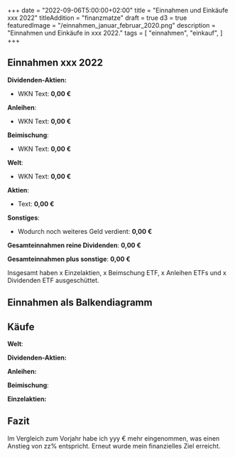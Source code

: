 +++
date = "2022-09-06T5:00:00+02:00"
title = "Einnahmen und Einkäufe xxx 2022"
titleAddition = "finanzmatze"
draft = true
d3 = true
featuredImage = "/einnahmen_januar_februar_2020.png"
description = "Einnahmen und Einkäufe in xxx 2022."
tags = [
    "einnahmen",
    "einkauf",
]
+++

## Einnahmen xxx 2022

**Dividenden-Aktien:**

- WKN Text: **0,00 €**


**Anleihen**:

- WKN Text: **0,00 €**


**Beimischung**:

- WKN Text: **0,00 €**


**Welt**:

- WKN Text: **0,00 €**


**Aktien**:

- Text: **0,00 €**


**Sonstiges**:

- Wodurch noch weiteres Geld verdient: **0,00 €**

**Gesamteinnahmen reine Dividenden**: **0,00 €**

**Gesamteinnahmen plus sonstige**: **0,00 €**

Insgesamt haben x Einzelaktien, x Beimschung ETF, x Anleihen ETFs und x Dividenden ETF ausgeschüttet.


## Einnahmen als Balkendiagramm

<div id="d3id" ></div>
<!-- load the d3.js library -->
<script src="https://d3js.org/d3.v4.min.js"></script>

<script>
var models = [
  {
    "model_name":"Jan",
    "field1":128,
    "field2":113
  },
  {
    "model_name":"Feb",
    "field1":50,
    "field2":144
  },
  {
    "model_name":"Mär",
    "field1":150,
    "field2":188
  },
  {
    "model_name":"Apr",
    "field1":191,
    "field2":206
  },
  {
    "model_name":"Mai",
    "field1":140,
    "field2":193
  },
  {
    "model_name":"Jun",
    "field1":293,
    "field2":245
  },
  {
    "model_name":"Jul",
    "field1":171,
    "field2":626,
  },
  {
    "model_name":"Aug",
    "field1":149,
    "field2":176,
  },
  {
    "model_name":"Sep",
    "field1":85,
    "field2":188,
  },
  {
    "model_name":"Okt",
    "field1":336,
    "field2":450,
  },
  {
    "model_name":"Nov",
    "field1":129,
    "field2":153,
  },
  {
    "model_name":"Dez",
    "field1":178,
    "field2":272,
  },
];
models = models.map(i => {
  i.model_name = i.model_name;
	return i;
});

var container = d3.select('#d3id'),
    width = 500,
    height = 300,
    margin = {top: 30, right: 20, bottom: 30, left: 50},
    barPadding = .2,
    axisTicks = {qty: 5, outerSize: 0, dateFormat: '%m-%d'};

var svg = container
   .append("svg")
   .attr("width", width)
   .attr("height", height)
   .append("g")
   .attr("transform", `translate(${margin.left},${margin.top})`);

var xScale0 = d3.scaleBand().range([0, width - margin.left - margin.right]).padding(barPadding);
var xScale1 = d3.scaleBand();
var yScale = d3.scaleLinear().range([height - margin.top - margin.bottom, 0]);

var xAxis = d3.axisBottom(xScale0).tickSizeOuter(axisTicks.outerSize);
var yAxis = d3.axisLeft(yScale).ticks(axisTicks.qty).tickSizeOuter(axisTicks.outerSize);

xScale0.domain(models.map(d => d.model_name));
xScale1.domain(['field1', 'field2']).range([0, xScale0.bandwidth()]);
yScale.domain([0, d3.max(models, d => d.field1 > d.field2 ? d.field1 : d.field2)]);

var model_name = svg.selectAll(".model_name")
  .data(models)
  .enter().append("g")
  .attr("class", "model_name")
  .attr("transform", d => `translate(${xScale0(d.model_name)},0)`);

/* Add field1 bars */
model_name.selectAll(".bar.field1")
  .data(d => [d])
  .enter()
  .append("rect")
  .attr("class", "bar field1")
.style("fill","#69b3a2")
  .attr("x", d => xScale1('field1'))
  .attr("y", d => yScale(d.field1))
  .attr("width", xScale1.bandwidth())
  .attr("height", d => {
    return height - margin.top - margin.bottom - yScale(d.field1)
  });

/* Add field2 bars */
model_name.selectAll(".bar.field2")
  .data(d => [d])
  .enter()
  .append("rect")
  .attr("class", "bar field2")
.style("fill","#404080")
  .attr("x", d => xScale1('field2'))
  .attr("y", d => yScale(d.field2))
  .attr("width", xScale1.bandwidth())
  .attr("height", d => {
    return height - margin.top - margin.bottom - yScale(d.field2)
  });

// Add the X Axis
svg.append("g")
   .attr("class", "x axis")
   .attr("transform", `translate(0,${height - margin.top - margin.bottom})`)
   .call(xAxis);

// Add the Y Axis
svg.append("g")
   .attr("class", "y axis")
   .call(yAxis);

svg.append("text")
   .attr("transform", "rotate(0)")
   .attr("y", "-2em")
   .attr("dy", "1em")
   .style("text-anchor", "end")
   .text("€");

// Handmade legend
svg.append("circle").attr("cx",15).attr("cy",-10).attr("r", 6).style("fill", "#69b3a2")
svg.append("circle").attr("cx",15).attr("cy",20).attr("r", 6).style("fill", "#404080")
svg.append("text").attr("x", 30).attr("y", -5).text("2020").style("font-size", "15px").attr("alignment-baseline","middle")
svg.append("text").attr("x", 30).attr("y", 25).text("2022").style("font-size", "15px").attr("alignment-baseline","middle")
</script>


## Käufe

**Welt**:


**Dividenden-Aktien:**



**Anleihen:**



**Beimischung**:



**Einzelaktien:**



## Fazit

Im Vergleich zum Vorjahr habe ich yyy € mehr eingenommen, was einen Anstieg von zz% entspricht. Erneut wurde mein finanzielles Ziel erreicht.

